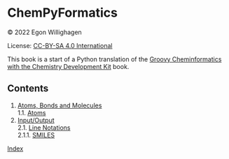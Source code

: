 <!--- THIS FILE IS AUTOGENERATED. DO NOT EDIT IT. -->

<script type="application/ld+json">
{
  "@context": "http://schema.org",
  "@type": "Book",
  "inLanguage": "en-US",
  "name": "chempyformatics",
  "publisher": {
    "@type": "Organization",
    "name": "GitHub"
  },
  "copyrightYear": "2022",
  "discussionUrl": "https://github.com/egonw/chempyformatics/discussions"
}
</script>

# ChemPyFormatics

© 2022 Egon Willighagen

License: [CC-BY-SA 4.0 International](https://creativecommons.org/licenses/by-sa/4.0/)

This book is a start of a Python translation of the
[Groovy Cheminformatics with the Chemistry Development Kit](https://egonw.github.io/cdkbook/) book.

## Contents

1. [Atoms, Bonds and Molecules](atomsbonds.md) <br />
1.1. [Atoms](atomsbonds.md#atoms) <br />
2. [Input/Output](io.md) <br />
2.1. [Line Notations](io.md#line-notations) <br />
2.1.1. [SMILES](io.md#smiles) <br />

[Index](indexList.md) <br />
